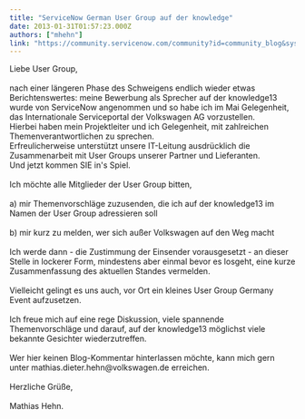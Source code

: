 ```yaml
---
title: "ServiceNow German User Group auf der knowledge"
date: 2013-01-31T01:57:23.000Z
authors: ["mhehn"]
link: "https://community.servicenow.com/community?id=community_blog&sys_id=2d7dee29dbd0dbc01dcaf3231f9619ae"
---
```

<p>Liebe User Group,<br /><br />nach einer längeren Phase des Schweigens endlich wieder etwas Berichtenswertes: meine Bewerbung als Sprecher auf der knowledge13 wurde von ServiceNow angenommen und so habe ich im Mai Gelegenheit, das Internationale Serviceportal der Volkswagen AG vorzustellen.<br />Hierbei haben mein Projektleiter und ich Gelegenheit, mit zahlreichen Themenverantwortlichen zu sprechen.<br />Erfreulicherweise unterstützt unsere IT-Leitung ausdrücklich die Zusammenarbeit mit User Groups unserer Partner und Lieferanten. <br />Und jetzt kommen SIE in's Spiel.<br /><br />Ich möchte alle Mitglieder der User Group bitten,<br /><br />a) mir Themenvorschläge zuzusenden, die ich auf der knowledge13 im Namen der User Group adressieren soll<br /><br />b) mir kurz zu melden, wer sich außer Volkswagen auf den Weg macht<br /><br />Ich werde dann - die Zustimmung der Einsender vorausgesetzt - an dieser Stelle in lockerer Form, mindestens aber einmal bevor es losgeht, eine kurze Zusammenfassung des aktuellen Standes vermelden.<br /><br />Vielleicht gelingt es uns auch, vor Ort ein kleines User Group Germany Event aufzusetzen. <br /><br />Ich freue mich auf eine rege Diskussion, viele spannende Themenvorschläge und darauf, auf der knowledge13 möglichst viele bekannte Gesichter wiederzutreffen.<br /><br />Wer hier keinen Blog-Kommentar hinterlassen möchte, kann mich gern unter mathias.dieter.hehn@volkswagen.de erreichen.<br /><br />Herzliche Grüße,<br /><br /> Mathias Hehn.</p>